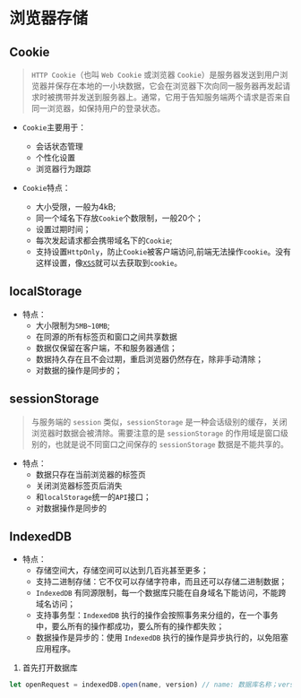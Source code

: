 # 浏览器存储
## Cookie
> `HTTP Cookie`（也叫 `Web Cookie` 或浏览器 `Cookie`）是服务器发送到用户浏览器并保存在本地的一小块数据，它会在浏览器下次向同一服务器再发起请求时被携带并发送到服务器上。通常，它用于告知服务端两个请求是否来自同一浏览器，如保持用户的登录状态。

+ `Cookie`主要用于：
    - 会话状态管理
    - 个性化设置
    - 浏览器行为跟踪

+ `Cookie`特点：
    - 大小受限，一般为4kB;
    - 同一个域名下存放`Cookie`个数限制，一般20个；
    - 设置过期时间；
    - 每次发起请求都会携带域名下的`Cookie`;
    - 支持设置`HttpOnly`，防止`Cookie`被客户端访问,前端无法操作`cookie`。没有这样设置，像[`XSS`](/advanced/Browser/浏览器安全)就可以去获取到`cookie`。

## localStorage
+ 特点：
    - 大小限制为`5MB~10MB`;
    - 在同源的所有标签页和窗口之间共享数据
    - 数据仅保留在客户端，不和服务器通信；
    - 数据持久存在且不会过期，重启浏览器仍然存在，除非手动清除；
    - 对数据的操作是同步的；

## sessionStorage
> 与服务端的 `session` 类似，`sessionStorage` 是一种会话级别的缓存，关闭浏览器时数据会被清除。需要注意的是 `sessionStorage` 的作用域是窗口级别的，也就是说不同窗口之间保存的 `sessionStorage` 数据是不能共享的。

+ 特点：
    - 数据只存在当前浏览器的标签页
    - 关闭浏览器标签页后消失
    - 和`localStorage`统一的`API`接口；
    - 对数据操作是同步的

## IndexedDB
+ 特点：
    - 存储空间大，存储空间可以达到几百兆甚至更多；
    - 支持二进制存储：它不仅可以存储字符串，而且还可以存储二进制数据；
    - `IndexedDB` 有同源限制，每一个数据库只能在自身域名下能访问，不能跨域名访问；
    - 支持事务型：`IndexedDB` 执行的操作会按照事务来分组的，在一个事务中，要么所有的操作都成功，要么所有的操作都失败；
    - 数据操作是异步的：使用 `IndexedDB` 执行的操作是异步执行的，以免阻塞应用程序。

1. 首先打开数据库
```js
let openRequest = indexedDB.open(name, version) // name: 数据库名称；version：一个正整数版本，默认为1
```

